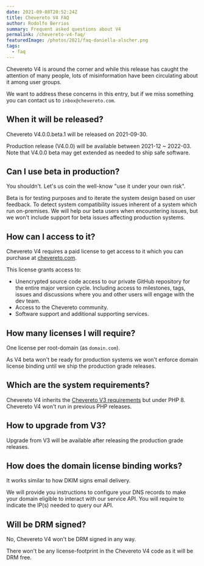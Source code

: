 ```yaml
---
date: 2021-09-08T20:52:24Z
title: Chevereto V4 FAQ
author: Rodolfo Berrios
summary: Frequent asked questions about V4
permalink: /chevereto-v4-faq/
featuredImage: /photos/2021/faq-daniella-alscher.png
tags:
  - faq
---
```

Chevereto V4 is around the corner and while this release has caught the attention of many people, lots of misinformation have been circulating about it among user groups.

We want to address these concerns in this entry, but if we miss something you can contact us to `inbox@chevereto.com`.

## When it will be released?

Chevereto V4.0.0.beta.1 will be released on 2021-09-30.

Production release (V4.0.0) will be available between 2021-12 ~ 2022-03. Note that V4.0.0 beta may get extended as needed to ship safe software.

## Can I use beta in production?

You shouldn't. Let's us coin the well-know "use it under your own risk".

Beta is for testing purposes and to iterate the system design based on user feedback. To detect system compatibility issues inherent of a system which run on-premises. We will help our beta users when encountering issues, but we won't include support for beta issues affecting production systems.

## How can I access to it?

Chevereto V4 requires a paid license to get access to it which you can purchase at [chevereto.com](https://chevereto.com).

This license grants access to:

* Unencrypted source code access to our private GitHub repository for the entire major version cycle. Including access to milestones, tags, issues and discussions where you and other users will engage with the dev team.
* Access to the Chevereto community.
* Software support and additional supporting services.

## How many licenses I will require?

One license per root-domain (as `domain.com`).

As V4 beta won't be ready for production systems we won't enforce domain license binding until we ship the production grade releases.

## Which are the system requirements?

Chevereto V4 inherits the [Chevereto V3 requirements](https://v3-docs.chevereto.com/setup/server/requirements.html) but under PHP 8. Chevereto V4 won't run in previous PHP releases.

## How to upgrade from V3?

Upgrade from V3 will be available after releasing the production grade releases.

## How does the domain license binding works?

It works similar to how DKIM signs email delivery.

We will provide you instructions to configure your DNS records to make your domain eligible to interact with our service API. You will require to indicate the IP(s) needed to query our API.

## Will be DRM signed?

No, Chevereto V4 won't be DRM signed in any way.

There won't be any license-footprint in the Chevereto V4 code as it will be DRM free.
